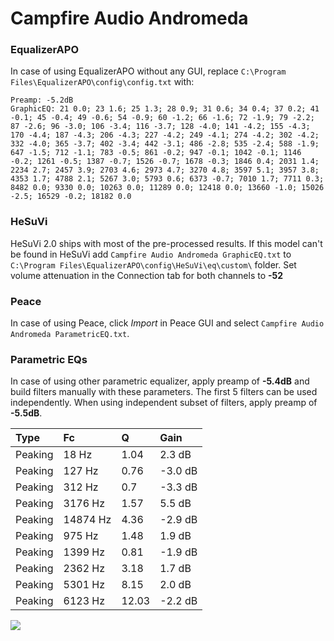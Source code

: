# Campfire Audio Andromeda

### EqualizerAPO
In case of using EqualizerAPO without any GUI, replace `C:\Program Files\EqualizerAPO\config\config.txt`
with:
```
Preamp: -5.2dB
GraphicEQ: 21 0.0; 23 1.6; 25 1.3; 28 0.9; 31 0.6; 34 0.4; 37 0.2; 41 -0.1; 45 -0.4; 49 -0.6; 54 -0.9; 60 -1.2; 66 -1.6; 72 -1.9; 79 -2.2; 87 -2.6; 96 -3.0; 106 -3.4; 116 -3.7; 128 -4.0; 141 -4.2; 155 -4.3; 170 -4.4; 187 -4.3; 206 -4.3; 227 -4.2; 249 -4.1; 274 -4.2; 302 -4.2; 332 -4.0; 365 -3.7; 402 -3.4; 442 -3.1; 486 -2.8; 535 -2.4; 588 -1.9; 647 -1.5; 712 -1.1; 783 -0.5; 861 -0.2; 947 -0.1; 1042 -0.1; 1146 -0.2; 1261 -0.5; 1387 -0.7; 1526 -0.7; 1678 -0.3; 1846 0.4; 2031 1.4; 2234 2.7; 2457 3.9; 2703 4.6; 2973 4.7; 3270 4.8; 3597 5.1; 3957 3.8; 4353 1.7; 4788 2.1; 5267 3.0; 5793 0.6; 6373 -0.7; 7010 1.7; 7711 0.3; 8482 0.0; 9330 0.0; 10263 0.0; 11289 0.0; 12418 0.0; 13660 -1.0; 15026 -2.5; 16529 -0.2; 18182 0.0
```

### HeSuVi
HeSuVi 2.0 ships with most of the pre-processed results. If this model can't be found in HeSuVi add
`Campfire Audio Andromeda GraphicEQ.txt` to `C:\Program Files\EqualizerAPO\config\HeSuVi\eq\custom\` folder.
Set volume attenuation in the Connection tab for both channels to **-52**

### Peace
In case of using Peace, click *Import* in Peace GUI and select `Campfire Audio Andromeda ParametricEQ.txt`.

### Parametric EQs
In case of using other parametric equalizer, apply preamp of **-5.4dB** and build filters manually
with these parameters. The first 5 filters can be used independently.
When using independent subset of filters, apply preamp of **-5.5dB**.

| Type    | Fc       |     Q | Gain    |
|:--------|:---------|:------|:--------|
| Peaking | 18 Hz    |  1.04 | 2.3 dB  |
| Peaking | 127 Hz   |  0.76 | -3.0 dB |
| Peaking | 312 Hz   |  0.7  | -3.3 dB |
| Peaking | 3176 Hz  |  1.57 | 5.5 dB  |
| Peaking | 14874 Hz |  4.36 | -2.9 dB |
| Peaking | 975 Hz   |  1.48 | 1.9 dB  |
| Peaking | 1399 Hz  |  0.81 | -1.9 dB |
| Peaking | 2362 Hz  |  3.18 | 1.7 dB  |
| Peaking | 5301 Hz  |  8.15 | 2.0 dB  |
| Peaking | 6123 Hz  | 12.03 | -2.2 dB |

![](https://raw.githubusercontent.com/jaakkopasanen/AutoEq/master/results/oratory1990/usound/Campfire%20Audio%20Andromeda/Campfire%20Audio%20Andromeda.png)